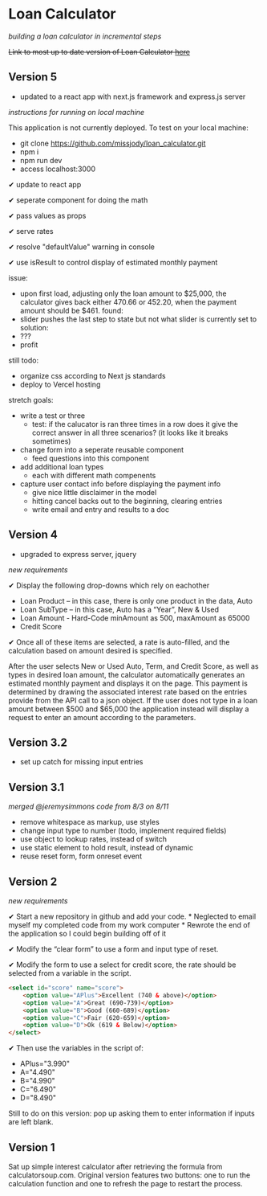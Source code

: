 # Loan Calculator 
*building a loan calculator in incremental steps*

~~Link to most up to date version of Loan Calculator [here](https://loan-calculator-project.herokuapp.com/)~~

## Version 5

* updated to a react app with next.js framework and express.js server

*instructions for running on local machine*

This application is not currently deployed. To test on your local machine:
* git clone https://github.com/missjody/loan_calculator.git
* npm i 
* npm run dev
* access localhost:3000

✔ update to react app

✔ seperate component for doing the math 

✔ pass values as props

✔ serve rates

✔ resolve "defaultValue" warning in console

✔ use isResult to control display of estimated monthly payment

issue: 
* upon first load, adjusting only the loan amount to $25,000, the calculator gives back either 470.66 or 452.20, when the payment amount should be $461.
found: 
* slider pushes the last step to state but not what slider is currently set to
solution:
* ??? 
* profit

still todo: 
* organize css according to Next js standards
* deploy to Vercel hosting

stretch goals: 

* write a test or three
  * test: if the calucator is ran three times in a row does it give the correct answer in all three scenarios? (it looks like it breaks sometimes)
* change form into a seperate reusable component
  * feed questions into this component
* add additional loan types 
  * each with different math compenents  
* capture user contact info before displaying the payment info
  * give nice little disclaimer in the model
  * hitting cancel backs out to the beginning, clearing entries
  * write email and entry and results to a doc

## Version 4

* upgraded to express server, jquery

*new requirements*

✔ Display the following drop-downs which rely on eachother
  * Loan Product – in this case, there is only one product in the data, Auto
  * Loan SubType – in this case, Auto has a “Year”, New & Used
  * Loan Amount - Hard-Code minAmount as 500, maxAmount as 65000
  * Credit Score
  
✔ Once all of these items are selected, a rate is auto-filled, and the calculation based on amount desired is specified.

After the user selects New or Used Auto, Term, and Credit Score, as well as types in desired loan amount, the calculator automatically generates an estimated monthly payment and displays it on the page. This payment is determined by drawing the associated interest rate based on the entries provide from the API call to a json object. If the user does not type in a loan amount between $500 and $65,000 the application instead will display a request to enter an amount according to the parameters. 

## Version 3.2

* set up catch for missing input entries

## Version 3.1
*merged @jeremysimmons code from 8/3 on 8/11*

* remove whitespace as markup, use styles
* change input type to number (todo, implement required fields)
* use object to lookup rates, instead of switch
* use static element to hold result, instead of dynamic
* reuse reset form, form onreset event

## Version 2
*new requirements*

✔ Start a new repository in github and add your code. 
    * Neglected to email myself my completed code from my work computer
    * Rewrote the end of the application so I could begin building off of it

✔ Modify the “clear form” to use a form and input type of reset.

✔ Modify the form to use a select for credit score, the rate should be 
      selected from a variable in the script.

```html
<select id="score" name="score">
    <option value="APlus">Excellent (740 & above)</option>
    <option value="A">Great (690-739)</option>
    <option value="B">Good (660-689)</option>
    <option value="C">Fair (620-659)</option>
    <option value="D">Ok (619 & Below)</option>
</select>
```

✔ Then use the variables in the script of:
  *  APlus="3.990"
  *  A="4.490"
  *  B="4.990"
  *  C="6.490"
  *  D="8.490"
  
Still to do on this version: pop up asking them to enter information if inputs are left blank. 

## Version 1

Sat up simple interest calculator after retrieving the formula from calculatorsoup.com. Original version features two buttons: one to run the calculation function and one to refresh the page to restart the process.



